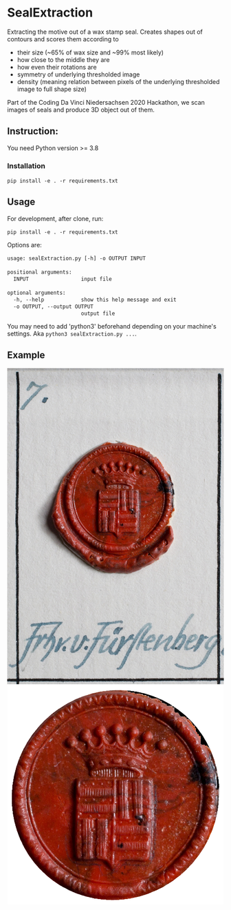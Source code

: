 # SealExtraction
Extracting the motive out of a wax stamp seal. Creates shapes out of contours and scores them according to
  - their size (~65% of wax size and ~99% most likely)
  - how close to the middle they are
  - how even their rotations are 
  - symmetry of underlying thresholded image
  - density (meaning relation between pixels of the underlying thresholded image to full shape size)

Part of the Coding Da Vinci Niedersachsen 2020 Hackathon, we scan images of seals and produce 3D object out of them.

## Instruction:
You need Python version >= 3.8

### Installation
```
pip install -e . -r requirements.txt
```

## Usage

For development, after clone, run:
```
pip install -e . -r requirements.txt
```

Options are:
```
usage: sealExtraction.py [-h] -o OUTPUT INPUT

positional arguments:
  INPUT                 input file

optional arguments:
  -h, --help            show this help message and exit
  -o OUTPUT, --output OUTPUT
                        output file
```

You may need to add 'python3' beforehand depending on your machine's settings. Aka `python3 sealExtraction.py ...`.

## Example 
![alt text](https://github.com/Siegler-von-Catan/sealExtraction/blob/master/exampleResult/input.jpg)
![alt text](https://github.com/Siegler-von-Catan/sealExtraction/blob/master/exampleResult/output.png)
